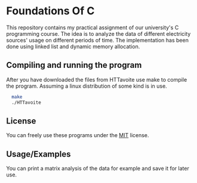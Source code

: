#  Foundations Of C

This repository contains my practical assignment of our university's C programming course. The idea is to analyze the data of different electricity sources' usage on different periods of time. The implementation has been done using linked list and dynamic memory allocation.

## Compiling and running the program

After you have downloaded the files from HTTavoite use make to compile the program. Assuming a linux distribution of some kind is in use.

```bash
  make
  ./HTTavoite
```
    
## License

You can freely use these programs under the [MIT](https://choosealicense.com/licenses/mit/) license.


## Usage/Examples

You can print a matrix analysis of the data for example and save it for later use.
